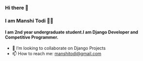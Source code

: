### Hi there 👋

<!--
**todi-2000/todi-2000** is a ✨ _special_ ✨ repository because its `README.md` (this file) appears on your GitHub profile.-->

### I am Manshi Todi 👩‍💻

#### I am 2nd year undergraduate student.I am Django Developer and Competitive Programmer.


 - 👯 I’m looking to collaborate on Django Projects
 - 📫 How to reach me: manshitodi@gmail.com
